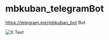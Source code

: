# mbkuban_telegramBot
https://telegram.me/mbkuban_bot
Bot

![X Text](https://github.com/xvadsan/mbkuban_telegramBot/blob/master/giphy.gif)
